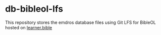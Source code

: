 # db-bibleol-lfs
This repository stores the emdros database files using Git LFS for BibleOL hosted on [learner.bible](url)

